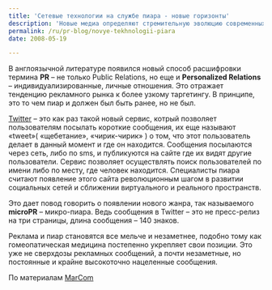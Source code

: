 ```yaml
---
title: 'Сетевые технологии на службе пиара - новые горизонты'
description: 'Новые медиа определяют стремительную эволюцию современных методов маркетинговых коммуникаций и пиара. В стремительно меняющейся среде блогов и социальных сетей пиар осуществлять и проще -  и в то же время сложнее. Интернет обеспечивает, с одной стороны, лучшее знание аудитории, с другой – эта аудитория становится все более динамичной и требовательной.'
permalink: /ru/pr-blog/novye-tekhnologii-piara
date: 2008-05-19

---
```


  <p>

В англоязычной литературе появился новый способ расшифровки термина <strong>PR</strong> – не только Public Relations, но еще и  <strong>Personalized Relations</strong> – индивидуализированные, личные отношения. Это отражает тенденцию рекламного рынка к более узкому таргетингу. В принципе, это то чем пиар и должен был быть ранее, но  не был. </p><p>

<a href="https://www.twitter.com">Twitter</a> – это как раз такой новый сервис, котрый позволяет пользователям посылать короткие сообщения, их еще называют «tweet»( «щебетание», «чирик-чирик» ) о том, что этот пользователь делает в данный момент и где он находится. Сообщения посылаются через сеть, либо по sms, и публикуются на сайте где их видят другие пользователи. Сервис позволяет осуществлять поиск пользователей по имени либо по месту, где человек находится. Специалисты пиара считают появление этого сайта революционным шагом в развитии социальных сетей и сближении виртуального и реального пространств.  </p><p>

Это дает повод говорить о появлении нового жанра, так называемого <strong>microPR</strong> – микро-пиара. Ведь сообщения в Twitter – это не пресс-релиз на три страницы, длина сообщения – 140 знаков. </p><p>

Реклама и пиар становятся все мельче и незаметнее, подобно тому как гомеопатическая медицина постепенно укрепляет свои позиции. Это уже не сверхдозы рекламных сообщений, а почти незаметные, но постоянные и крайне высокоточно нацеленные сообщения.  </p>

По материалам <a href="https://www.marcomprofessional.com/posts/brian.solis/micropr-personalizes-pr">MarCom</a>

